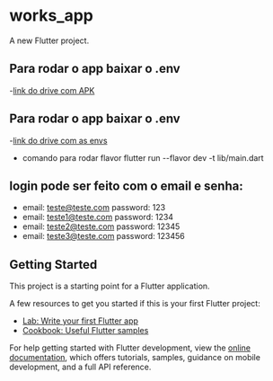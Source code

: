 # works_app

A new Flutter project.

## Para rodar o app baixar o .env
-[link do drive com APK](https://drive.google.com/file/d/19E64coTGvOxjbxzly0hi63EWOH-HsZO5/view?usp=sharing)

## Para rodar o app baixar o .env
-[link do drive com as envs](https://drive.google.com/file/d/1ypwYA7oaH1xfyRZyk9w8y5uvm5CZG_ZL/view?usp=sharing)

- comando para rodar flavor
flutter run --flavor dev -t lib/main.dart


## login pode ser feito com o email e senha:
- email: teste@teste.com password: 123
- email: teste1@teste.com password: 1234
- email: teste2@teste.com password: 12345
- email: teste3@teste.com password: 123456

## Getting Started

This project is a starting point for a Flutter application.

A few resources to get you started if this is your first Flutter project:

- [Lab: Write your first Flutter app](https://docs.flutter.dev/get-started/codelab)
- [Cookbook: Useful Flutter samples](https://docs.flutter.dev/cookbook)

For help getting started with Flutter development, view the
[online documentation](https://docs.flutter.dev/), which offers tutorials,
samples, guidance on mobile development, and a full API reference.
